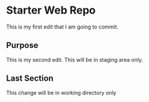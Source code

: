 # Starter Web Repo

This is my first edit that I am going to commit.

## Purpose

This is my second edit. This will be in staging area only.

## Last Section
This change will be in working directory only
